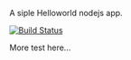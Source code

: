 A siple Helloworld nodejs app.

[![Build Status](https://drone.io/github.com/nemonik/nodejs-helloworld/status.png)](https://drone.io/github.com/nemonik/nodejs-helloworld/latest)

More test here...
